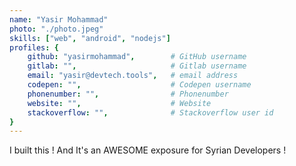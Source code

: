 ```yaml
---
name: "Yasir Mohammad"
photo: "./photo.jpeg"
skills: ["web", "android", "nodejs"]
profiles: {
    github: "yasirmohammad",        # GitHub username
    gitlab: "",                     # Gitlab username
    email: "yasir@devtech.tools",   # email address
    codepen: "",                    # Codepen username
    phonenumber: "",                # Phonenumber
    website: "",                    # Website
    stackoverflow: "",              # Stackoverflow user id
}
---
```

I built this !
And It's an AWESOME exposure for Syrian Developers !